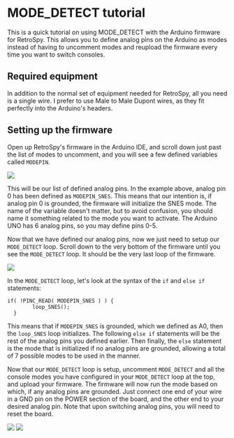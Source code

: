 MODE_DETECT tutorial
======
This is a quick tutorial on using MODE_DETECT with the Arduino firmware for RetroSpy. This allows you to define analog pins on the Arduino as modes instead of having to uncomment modes and reupload the firmware every time you want to switch consoles.

## Required equipment

In addition to the normal set of equipment needed for RetroSpy, all you need is a single wire. I prefer to use Male to Male Dupont wires, as they fit perfectly into the Arduino's headers. 

## Setting up the firmware

Open up RetroSpy's firmware in the Arduino IDE, and scroll down just past the list of modes to uncomment, and you will see a few defined variables called ``MODEPIN``. 

![](https://raw.githubusercontent.com/zoggins/RetroSpy/master/docs/tutorial-images/mode_detect-tutorial/MODEPIN.png)

This will be our list of defined analog pins. In the example above, analog pin 0 has been defined as ``MODEPIN_SNES``. This means that our intention is, if analog pin 0 is grounded, the firmware will initialize the SNES mode. The name of the variable doesn't matter, but to avoid confusion, you should name it something related to the mode you want to activate. The Arduino UNO has 6 analog pins, so you may define pins 0-5.

Now that we have defined our analog pins, now we just need to setup our ``MODE_DETECT`` loop. Scroll down to the very bottom of the firmware until you see the ``MODE_DETECT`` loop. It should be the very last loop of the firmware.

![](https://github.com/sk84uhlivin/RetroSpy/blob/readme/docs/tutorial-images/mode_detect-tutorial/MODE_DETECT.png?raw=true)

In the ``MODE_DETECT`` loop, let's look at the syntax of the ``if`` and ``else if`` statements:
```
if( !PINC_READ( MODEPIN_SNES ) ) {
        loop_SNES();
  }		
```	
This means that if ``MODEPIN_SNES`` is grounded, which we defined as A0, then the ``loop_SNES`` loop initializes. The following ``else if`` statements will be the rest of the analog pins you defined earlier. Then finally, the ``else`` statement is the mode that is initialized if no analog pins are grounded, allowing a total of 7 possible modes to be used in the manner.

Now that our ``MODE_DETECT`` loop is setup, uncomment ``MODE_DETECT`` and all the console modes you have configured in your ``MODE_DETECT`` loop at the top, and upload your firmware. The firmware will now run the mode based on which, if any analog pins are grounded. Just connect one end of your wire in a GND pin on the POWER section of the board, and the other end to your desired analog pin. Note that upon switching analog pins, you will need to reset the board.

![](https://raw.githubusercontent.com/zoggins/RetroSpy/master/docs/tutorial-images/mode_detect-tutorial/UNCOMMENT.png)
![](https://raw.githubusercontent.com/zoggins/RetroSpy/master/docs/tutorial-images/mode_detect-tutorial/WIRE.jpg)
